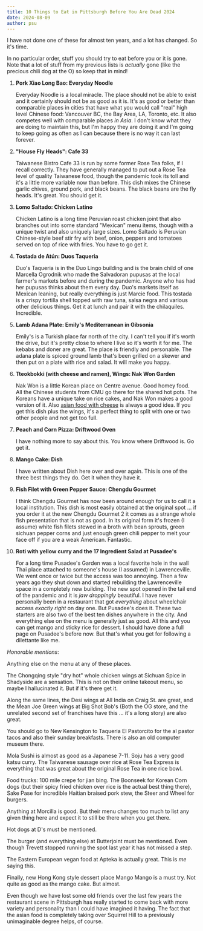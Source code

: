 ```yaml
---
title: 10 Things to Eat in Pittsburgh Before You Are Dead 2024
date: 2024-08-09
author: psu
---
```


I have not done one of these for almost ten years, and a lot has changed. So it's time.

In no particular order, stuff you should try to eat before you or it is gone. Note that a lot of
stuff from my previous lists is _actually_ gone (like the precious chili dog at the O) so
keep that in mind!

1. **Pork Xiao Long Bao: Everyday Noodle**

    Everyday Noodle is a local miracle. The place should not be able to exist and it
certainly should not be as good as it is. It's as good or better than comparable places in
cities that have what you would call "real" high level Chinese food: Vancouver BC, the Bay
Area, LA, Toronto, etc. It also competes well with comparable places _in Asia_. I don't
know what they are doing to maintain this, but I'm happy they are doing it and I'm going
to keep going as often as I can because there is no way it can last forever.

1. **"House Fly Heads": Cafe 33**

    Taiwanese Bistro Cafe 33 is run by some former Rose Tea folks, if I recall correctly.
They have generally managed to put out a Rose Tea level of quality Taiwanese food, though
the pandemic took its toll and it's a little more variable now than before. This dish
mixes the Chinese garlic chives, ground pork, and black beans. The black beans are the fly
heads. It's great. You should get it.

1. **Lomo Saltado: Chicken Latino**

    Chicken Latino is a long time Peruvian roast chicken joint that also branches out into
some standard "Mexican" menu items, though with a unique twist and also uniquely large
sizes. Lomo Saltado is Peruvian Chinese-style beef stir fry with beef, onion, peppers and
tomatoes served on top of rice with fries. You have to go get it.

1. **Tostada de Atún: Duos Taqueria**

    Duo's Taqueria is in the Duo Lingo building and is the brain child of one Marcella
    Ogrodnik who made the Salvadoran pupusas at the local farmer's markets before and
    during the pandemic. Anyone who has had her pupusas thinks about them every day. Duo's
    markets itself as Mexican leaning, but really everything is just Marcie food. This
    tostada is a crispy tortilla shell topped with raw tuna, salsa negra and various other
    delicious things. Get it at lunch and pair it with the chilaquiles. Incredible.

1. **Lamb Adana Plate: Emily's Mediterranean in Gibsonia**

    Emily's is a Turkish place far north of the city. I can't tell you if it's worth the
drive, but it's pretty close to where I live so it's worth it for me. The kebabs and doner
are great. The place is friendly and personable. The adana plate is spiced ground lamb
that's been grilled on a skewer and then put on a plate with rice and salad. It will make
you happy.

1. **Tteokbokki (with cheese and ramen), Wings: Nak Won Garden**

    Nak Won is a little Korean place on Centre avenue. Good homey food. All the Chinese
students from CMU go there for the shared hot pots. The Koreans have a unique take on rice
cakes, and Nak Won makes a good version of it. Also [asian food with
cheese](./cheese-ramen.html) is always a good idea. If you get this dish plus the wings,
it's a perfect thing to split with one or two other people and not get too full.

1. **Peach and Corn Pizza: Driftwood Oven**

    I have nothing more to say about this. You know where Driftwood is. Go get it.

1. **Mango Cake: Dish**

    I have written about Dish here over and over again. This is one of the three best
    things they do. Get it when they have it.

1. **Fish Filet with Green Pepper Sauce: Chengdu Gourmet**

    I think Chengdu Gourmet has now been around enough for us to call it a local
    institution. This dish is most easily obtained at the original spot ... if you order
    it at the new Chengdu Gourmet 2 it comes as a strange whole fish presentation that is
    not as good. In its original form it's frozen (I assume) white fish filets stewed in a
    broth with bean sprouts, green sichuan pepper corns and just enough green chili pepper
    to melt your face off if you are a weak American. Fantastic.

1. **Roti with yellow curry and the 17 Ingredient Salad at Pusadee's**

    For a long time Pusadee's Garden was a local favorite hole in the wall Thai place
    attached to someone's house (I assumed) in Lawrenceville. We went once or twice but
    the access was too annoying. Then a few years ago they shut down and started
    rebuilding the Lawrenceville space in a completely new building. The new spot opened
    in the tail end of the pandemic and it is _jaw droppingly_ beautiful. I have never
    personally been in a restaurant that got _everything_ about wheelchair access _exactly
    right_ on day one. But Pusadee's does it. These two starters are also two of the best
    ten dishes anywhere in the city. And everything else on the menu is generally just as
    good. All this and you can get mango and sticky rice for dessert. I should have done a
    full page on Pusadee's before now. But that's what you get for following a dilettante
    like me. 

*Honorable mentions*: 

Anything else on the menu at any of these places. 

The Chongqing style "dry hot" whole chicken wings at Sichuan Spice in Shadyside are a
sensation. This is not on their online takeout menu, so maybe I hallucinated it. But if
it's there get it.

Along the same lines, the Desi wings at All India on Craig St. are great, and the Mean Joe
Green wings at Big Shot Bob's (Both the OG store, and the unrelated second set of
franchises have this ... it's a long story) are also great.

You should go to New Kensington to Taqueria El Pastorcito for the al pastor tacos and also
their sunday breakfasts. There is also an old computer museum there.

Mola Sushi is almost as good as a Japanese 7-11. Soju has a very good katsu curry. The
Taiwanese sausage over rice at Rose Tea Express is everything that was great about the
original Rose Tea in one rice bowl. 

Food trucks: 100 mile crepe for jian bing. The Boonseek for Korean Corn dogs (but their spicy
fried chicken over rice is the actual best thing there), Sake Pase for incredible Haitian
braised pork stew, the Steer and Wheel for burgers.

Anything at Morcilla is good. But their menu changes too much to list any given thing here
and expect it to still be there when you get there.

Hot dogs at D's must be mentioned.

The burger (and everything else) at Butterjoint must be mentioned. Even though Trevett
stopped running the spot last year it has not missed a step.

The Eastern European vegan food at Apteka is actually great. This is _me_ saying this.

Finally, new Hong Kong style dessert place Mango Mango is a must try. Not quite as good as
the mango cake. But almost.

Even though we have lost some old friends over the last few years the restaurant scene in
Pittsburgh has really started to come back with more variety and personality than I could
have imagined it having. The fact that the asian food is completely taking over Squirrel
Hill to a previously unimaginable degree helps, of course.
